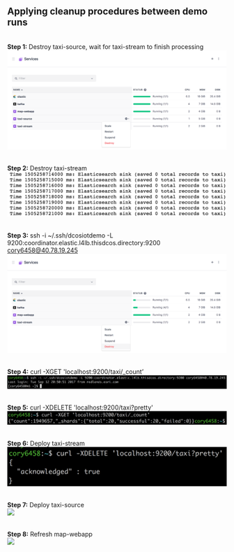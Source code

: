 ## Applying cleanup procedures between demo runs
<br><b>Step 1:</b> Destroy taxi-source, wait for taxi-stream to finish processing<br>
<img src="01.png"/><br>

<br><b>Step 2:</b> Destroy taxi-stream<br>
<img src="02.png"/><br>

<br><b>Step 3:</b> ssh -i ~/.ssh/dcosiotdemo -L 9200:coordinator.elastic.l4lb.thisdcos.directory:9200 cory6458@40.78.19.245<br>
<img src="03.png"/><br>

<br><b>Step 4:</b> curl -XGET 'localhost:9200/taxi/_count’<br>
<img src="04.png"/><br>

<br><b>Step 5:</b> curl -XDELETE 'localhost:9200/taxi?pretty'<br>
<img src="05.png"/><br>

<br><b>Step 6:</b> Deploy taxi-stream<br>
<img src="06.png"/><br>

<br><b>Step 7:</b> Deploy taxi-source<br>
<img src="07.png"/><br>

<br><b>Step 8:</b> Refresh map-webapp<br>
<img src="08.png"/><br>

